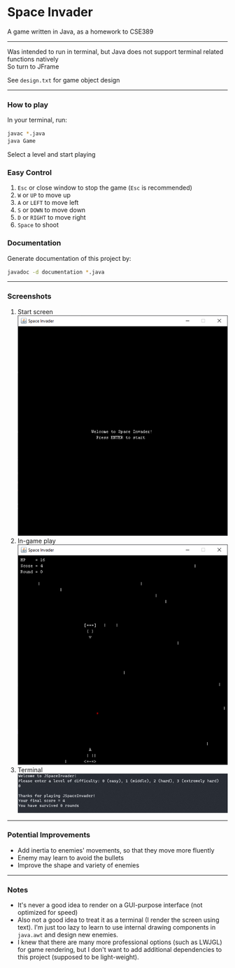 # Space Invader  

A game written in Java, as a homework to CSE389  

------

Was intended to run in terminal, but Java does not support terminal related functions natively  
So turn to JFrame  

See `design.txt` for game object design  

------

### How to play  

In your terminal, run:  
```bash
javac *.java
java Game
```

Select a level and start playing  

### Easy Control  

1. `Esc` or close window to stop the game (`Esc` is recommended)  
2. `W` or `UP` to move up  
3. `A` or `LEFT` to move left  
4. `S` or `DOWN` to move down  
5. `D` or `RIGHT` to move right  
6. `Space` to shoot  

### Documentation  
Generate documentation of this project by:  
```bash
javadoc -d documentation *.java
```

------

### Screenshots  
1. Start screen  
   ![start screen](img/screenshot1.png)  
2. In-game play  
   ![ingame screen](img/screenshot2.png)  
3. Terminal  
   ![terminal screen](img/screenshot3.png)  

------

### Potential Improvements  
* Add inertia to enemies' movements, so that they move more fluently  
* Enemy may learn to avoid the bullets  
* Improve the shape and variety of enemies  

------

### Notes  
* It's never a good idea to render on a GUI-purpose interface (not optimized for speed)  
* Also not a good idea to treat it as a terminal (I render the screen using text). I'm just too lazy to learn to use internal drawing components in `java.awt` and design new enemies.
* I knew that there are many more professional options (such as LWJGL) for game rendering, but I don't want to add additional dependencies to this project (supposed to be light-weight).